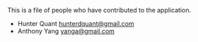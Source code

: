 This is a file of people who have contributed to the application.

- Hunter Quant <hunterdquant@gmail.com>
- Anthony Yang <yanga@gmail.com>

